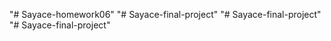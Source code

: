 "# Sayace-homework06" 
"# Sayace-final-project" 
"# Sayace-final-project" 
"# Sayace-final-project" 
